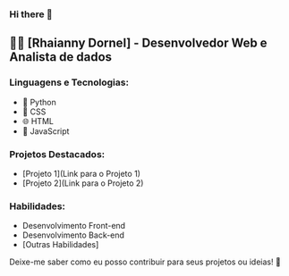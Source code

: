 ### Hi there 👋
## 👨‍💻 [Rhaianny Dornel] - Desenvolvedor Web e Analista de dados

### Linguagens e Tecnologias:

- 🐍 Python
- 🎨 CSS
- 🌐 HTML
- 🚀 JavaScript

### Projetos Destacados:

- [Projeto 1](Link para o Projeto 1)
- [Projeto 2](Link para o Projeto 2)

### Habilidades:

- Desenvolvimento Front-end
- Desenvolvimento Back-end
- [Outras Habilidades]

Deixe-me saber como eu posso contribuir para seus projetos ou ideias! 📩
